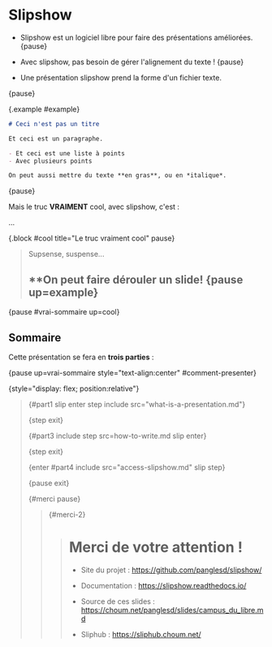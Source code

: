 # Slipshow

- Slipshow est un logiciel libre pour faire des présentations améliorées. {pause}

- Avec slipshow, pas besoin de gérer l'alignement du texte ! {pause}

- Une présentation slipshow prend la forme d'un fichier texte.

{pause}

{.example #example}
```markdown
# Ceci n'est pas un titre

Et ceci est un paragraphe.

- Et ceci est une liste à points
- Avec plusieurs points

On peut aussi mettre du texte **en gras**, ou en *italique*.
```

{pause}

Mais le truc **VRAIMENT** cool, avec slipshow, c'est :

...

{.block #cool title="Le truc vraiment cool" pause}
> Supsense, suspense...
>
> ## **On peut faire dérouler un slide! {pause up=example}

{pause #vrai-sommaire up=cool}
## Sommaire

Cette présentation se fera en **trois parties** :

{pause up=vrai-sommaire style="text-align:center" #comment-presenter}

{style="display: flex; position:relative"}
> {#part1 slip enter step include src="what-is-a-presentation.md"}
>
> {step exit}
>
> {#part3 include step src=how-to-write.md slip enter}
>
> {step exit}
>
> {enter #part4 include src="access-slipshow.md" slip step}
>
> {pause exit}
>
> {#merci pause}
> > {#merci-2}
> > > # Merci de votre attention !
> > >
> > > - Site du projet : <https://github.com/panglesd/slipshow/>
> > >
> > > - Documentation : <https://slipshow.readthedocs.io/>
> > >
> > > - Source de ces slides : <https://choum.net/panglesd/slides/campus_du_libre.md>
> > >
> > > - Sliphub : <https://sliphub.choum.net/>

<style>
#merci {
  position:absolute;
  padding-right:200px;
  padding-left:200px;
  padding-top: 50px;
  padding-bottom: 50px;
  background-color: yellowgreen;
  top: 303px;
  border-radius: 30px;
}
#merci-2 {
  animation: growShrink 2s infinite;
}
@keyframes growShrink {
    0%, 100% {
      transform: scale(1); /* Original size */
    }
    50% {
      transform: scale(1.15); /* Enlarged size */
    }
  }
</style>


<style>
.flex {
  display: flex;
    justify-content: space-evenly;
}
.grow {
  flex-grow: 1;
}

.touche code {
  margin-left: 10px;
  display: inline-block;
  border: 3px solid black;
  padding: 9px;
  border-radius: 12px;
  width: 20px;
  height: 29px;
}
.touche.space code {
  width: 90px;
}
</style>



<style>
#youhou {
    font-size:1.5em
}
code {
  background-color:#f3f3f3;
}
</style>

